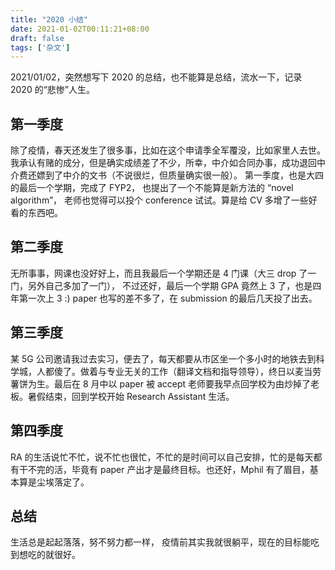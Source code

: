 ```yaml
---
title: "2020 小结"
date: 2021-01-02T00:11:21+08:00
draft: false
tags: ['杂文']
---
```


2021/01/02，突然想写下 2020 的总结，也不能算是总结，流水一下，记录 2020 的“悲惨”人生。

## 第一季度

除了疫情，春天还发生了很多事，比如在这个申请季全军覆没，比如家里人去世。 我承认有赌的成分，但是确实成绩差了不少，所幸，中介如合同办事，成功退回中介费还嫖到了中介的文书（不说很烂，但质量确实很一般）。 第一季度，也是大四的最后一个学期，完成了 FYP2， 也提出了一个不能算是新方法的 “novel algorithm”， 老师也觉得可以投个 conference 试试。算是给 CV 多增了一些好看的东西吧。

## 第二季度

无所事事，网课也没好好上，而且我最后一个学期还是 4 门课（大三 drop 了一门，另外自己多加了一门）， 不过还好，最后一个学期 GPA 竟然上 3 了，也是四年第一次上 3 :) paper 也写的差不多了，在 submission 的最后几天投了出去。

## 第三季度

某 5G 公司邀请我过去实习，便去了，每天都要从市区坐一个多小时的地铁去到科学城，人都傻了。做着与专业无关的工作（翻译文档和指导领导），终日以麦当劳薯饼为生。最后在 8 月中以 paper 被 accept 老师要我早点回学校为由炒掉了老板。暑假结束，回到学校开始 Research Assistant 生活。

## 第四季度

RA 的生活说忙不忙，说不忙也很忙，不忙的是时间可以自己安排，忙的是每天都有干不完的活，毕竟有 paper 产出才是最终目标。也还好，Mphil 有了眉目，基本算是尘埃落定了。

## 总结
生活总是起起落落，努不努力都一样， 疫情前其实我就很躺平，现在的目标能吃到想吃的就很好。